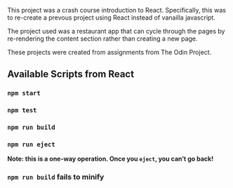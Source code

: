 This project was a crash course introduction to React. Specifically, this was to re-create a prevous project using React instead of vanailla javascript. 

The project used was a restaurant app that can cycle through the pages by re-rendering the content section rather than creating a new page. 

These projects were created from assignments from The Odin Project. 



## Available Scripts from React
### `npm start`
### `npm test`
### `npm run build`
### `npm run eject`
**Note: this is a one-way operation. Once you `eject`, you can’t go back!**
### `npm run build` fails to minify
